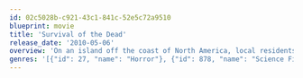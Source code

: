 ```yaml
---
id: 02c5028b-c921-43c1-841c-52e5c72a9510
blueprint: movie
title: 'Survival of the Dead'
release_date: '2010-05-06'
overview: 'On an island off the coast of North America, local residents simultaneously fight a zombie epidemic while hoping for a cure to return their un-dead relatives back to their human state.'
genres: '[{"id": 27, "name": "Horror"}, {"id": 878, "name": "Science Fiction"}]'
---
```

